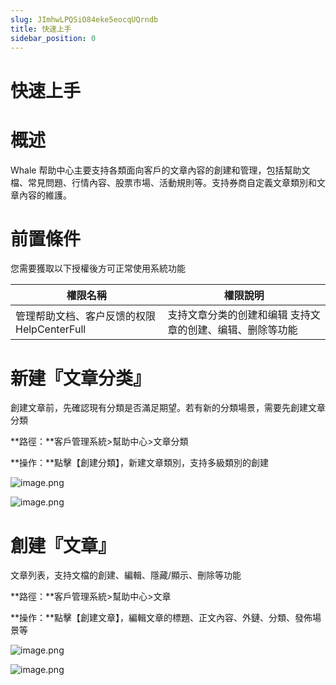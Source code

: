 ```yaml
---
slug: JImhwLPQSiO84eke5eocqUQrndb
title: 快速上手
sidebar_position: 0
---
```



# 快速上手


# 概述


Whale 帮助中心主要支持各類面向客戶的文章內容的創建和管理，包括幫助文檔、常見問題、行情內容、股票市場、活動規則等。支持券商自定義文章類別和文章內容的維護。


# 前置條件


您需要獲取以下授權後方可正常使用系統功能


| 權限名稱                          | 權限說明                          |
| ----------------------------- | ----------------------------- |
| 管理帮助文档、客户反馈的权限 HelpCenterFull | 支持文章分类的创建和编辑 支持文章的创建、编辑、删除等功能 |


# 新建『文章分类』


創建文章前，先確認現有分類是否滿足期望。若有新的分類場景，需要先創建文章分類


**路徑：**客戶管理系統>幫助中心>文章分類


**操作：**點擊【創建分類】，新建文章類別，支持多級類別的創建


![image.png](/assets/33e524ef8cc99b35c7cbe5038035f41a.png)


![image.png](/assets/06c08f13a972ff0570842837d1858304.png)


# 創建『文章』


文章列表，支持文檔的創建、編輯、隱藏/顯示、刪除等功能


**路徑：**客戶管理系統>幫助中心>文章


**操作：**點擊【創建文章】，編輯文章的標題、正文內容、外鏈、分類、發佈場景等


![image.png](/assets/d559851cbc199e1e0f94dcdc22c50264.png)


![image.png](/assets/52d93c57eab3f8ee75e3afb32529430e.png)

